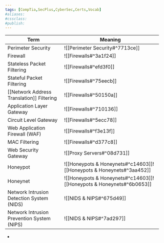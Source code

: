 ```yaml
---
tags: [CompTia,SecPlus,CyberSec,Certs,Vocab]
#aliases:
#cssclass:
#publish:
---
```


| Term                                       | Meaning                                                              |
| ------------------------------------------ | -------------------------------------------------------------------- |
| Perimeter Security                         | ![[Perimeter Security#^7713ce]]                                      |
| Firewall                                   | ![[Firewalls#^3a1f24]]                                               |
| Stateless Packet Filtering                 | ![[Firewalls#^efd3f0]]                                               |
| Stateful Packet Filtering                  | ![[Firewalls#^75eecb]]                                               |
| [[Network Address Translation]] Filtering  | ![[Firewalls#^50150a]]                                               |
| Application Layer Gateway                  | ![[Firewalls#^710136]]                                               |
| Circuit Level Gateway                      | ![[Firewalls#^5ecc78]]                                               |
| Web Application Firewall (WAF)             | ![[Firewalls#^f3e13f]]                                               |
| MAC Filtering                              | ![[Firewalls#^d377c8]]                                               |
| Web Security Gateway                       | ![[Proxy Servers#^08d731]]                                           |
| Honeypot                                   | ![[Honeypots & Honeynets#^c14603]]![[Honeypots & Honeynets#^3aa452]] |
| Honeynet                                   | ![[Honeypots & Honeynets#^c14603]]![[Honeypots & Honeynets#^6b0653]] |
| Network Intrusion Detection System (NIDS)  | ![[NIDS & NIPS#^675d49]]                                             |
| Network Intrusion Prevention System (NIPS) | ![[NIDS & NIPS#^7ad297]]                                                                     |


-